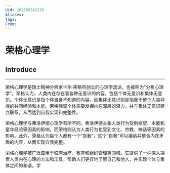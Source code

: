 ```yaml
---
Uid: 202305242228
Aliases: 
Tags: 
From: 
---
```

# 荣格心理学

## Introduce
---

荣格心理学是瑞士精神分析家卡尔·荣格所创立的心理学流派，也被称为“分析心理学”。荣格认为，人类内在存在着各种无意识的内容，包括个体无意识和集体无意识。个体无意识是指个体自身不知道的内容，而集体无意识则是指属于整个人类种族的共同经验和本能。荣格强调个体需要发掘内在深层的潜力，并与集体无意识建立联系，从而达到自我实现和完整性。

荣格心理学与弗洛伊德心理学有所不同。弗洛伊德主张人类行为受到欲望、本能和童年经验等因素的影响，而荣格则认为人类行为也受到文化、宗教、神话等因素的影响。此外，荣格认为每个人都有一个“自我”，这个“自我”可以接纳并整合内在矛盾的内容，从而实现自我完整。

荣格心理学被广泛应用于临床治疗、教育和组织管理等领域。它提供了一种深入探索人类内在心理的方法和工具，帮助人们更好地了解自己和他人，并实现个体与集体之间的和谐。学

